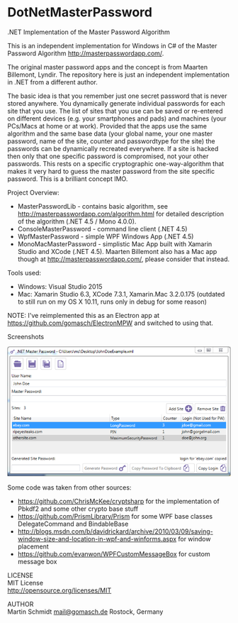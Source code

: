 # DotNetMasterPassword
.NET Implementation of the Master Password Algorithm

This is an independent implementation for Windows in C# of the Master Password Algorithm http://masterpasswordapp.com/.

The original master password apps and the concept is from Maarten Billemont, Lyndir. The repository here is just an independent implementation in .NET from a different author.

The basic idea is that you remember just one secret password that is never stored anywhere. You dynamically generate individual passwords for each site that you use.
The list of sites that you use can be saved or re-entered on different devices (e.g. your smartphones and pads) and machines (your PCs/Macs at home or at work).
Provided that the apps use the same algorithm and the same base data (your global name, your one master password, name of the site, counter and passwordtype for the site)
the passwords can be dynamically recreated everywhere. If a site is hacked then only that one specific password is compromised, not your other passwords. This 
rests on a specific cryptographic one-way-algorithm that makes it very hard to guess the master password from the site specific password. This is a brilliant concept IMO.

Project Overview:
* MasterPasswordLib - contains basic algorithm, see http://masterpasswordapp.com/algorithm.html for detailed description of the algorithm (.NET 4.5 / Mono 4.0.0).
* ConsoleMasterPassword - command line client (.NET 4.5)
* WpfMasterPassword - simple WPF Windows App (.NET 4.5)
* MonoMacMasterPassword - simplistic Mac App built with Xamarin Studio and XCode (.NET 4.5).
  Maarten Billemont also has a Mac app though at http://masterpasswordapp.com/, please consider that instead.

Tools used:
* Windows: Visual Studio 2015
* Mac: Xamarin Studio 6.3, XCode 7.3.1, Xamarin.Mac 3.2.0.175 (outdated to still run on my OS X 10.11, runs only in debug for some reason)

NOTE: I've reimplemented this as an Electron app at https://github.com/gomasch/ElectronMPW and switched to using that.

Screenshots

![Windows GUI Screenshot](WpfMasterPassword/Screenshot.png?raw=true "Windows GUI Screenshot")

Some code was taken from other sources:
* https://github.com/ChrisMcKee/cryptsharp for the implementation of Pbkdf2 and some other crypto base stuff
* https://github.com/PrismLibrary/Prism for some WPF base classes DelegateCommand and BindableBase 
* http://blogs.msdn.com/b/davidrickard/archive/2010/03/09/saving-window-size-and-location-in-wpf-and-winforms.aspx for window placement
* https://github.com/evanwon/WPFCustomMessageBox for custom message box

LICENSE<br>
MIT License<br>
http://opensource.org/licenses/MIT

AUTHOR<br>
Martin Schmidt mail@gomasch.de Rostock, Germany
